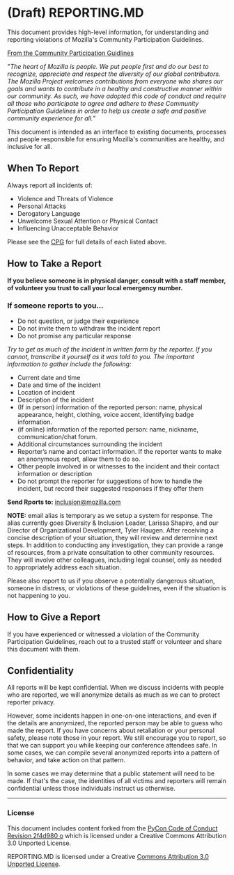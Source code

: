 # (Draft) REPORTING.MD
This document provides high-level information, for understanding and reporting violations of Mozilla's Community Participation Guidelines.


[From the Community Participation Guidlines](https://www.mozilla.org/en-US/about/governance/policies/participation/)

"*The heart of Mozilla is people. We put people first and do our best to recognize, appreciate and respect the diversity of our global contributors. The Mozilla Project welcomes contributions from everyone who shares our goals and wants to contribute in a healthy and constructive manner within our community. As such, we have adopted this code of conduct and require all those who participate to agree and adhere to these Community Participation Guidelines in order to help us create a safe and positive community experience for all.*"

This document is intended as an interface to existing documents, processes and people responsible for ensuring Mozilla's communities are healthy, and inclusive for all.  

## When To Report

Always report all incidents of:

* Violence and Threats of Violence
* Personal Attacks
* Derogatory Language
* Unwelcome Sexual Attention or Physical Contact
* Influencing Unacceptable Behavior

Please see the [CPG](https://www.mozilla.org/en-US/about/governance/policies/participation/) for full details of each listed above. 

## How to Take a Report

**If you believe someone is in physical danger, consult with a staff member, of volunteer you trust to call your local emergency number.**

### If someone reports to you...

* Do not question, or judge their experience
* Do not invite them to withdraw the incident report
* Do not promise any particular response

*Try to get as much of the incident in written form by the reporter. If you cannot, transcribe it yourself as it was told to you. The important information to gather include the following:*

* Current date and time
* Date and time of the incident
* Location of incident
* Description of the incident
* (If in person) information of the reported person: name, physical appearance, height, clothing, voice accent, identifying badge information.
* (if online) information of the reported person:  name, nickname, communication/chat forum.
* Additional circumstances surrounding the incident
* Reporter’s name and contact information. If the reporter wants to make an anonymous report, allow them to do so. 
* Other people involved in or witnesses to the incident and their contact information or description
* Do not prompt the reporter for suggestions of how to handle the incident, but record their suggested responses if they offer them

**Send Rports to:** [inclusion@mozilla.com](mailto:inclusion@mozilla.com)

**NOTE:** email alias is temporary as we setup a system for response.   The alias currently goes Diversity & Inclusion Leader, Larissa Shapiro, and our Director of Organizational Development, Tyler Haugen. After receiving a concise description of your situation, they will review and determine next steps. In addition to conducting any investigation, they can provide a range of resources, from a private consultation to other community resources. They will involve other colleagues, including legal counsel, only as needed to appropriately address each situation.

Please also report to us if you observe a potentially dangerous situation, someone in distress, or violations of these guidelines, even if the situation is not happening to you. 

## How to Give a Report

If you have experienced or witnessed a violation of the Community Participation Guidelines, reach out to a trusted staff or volunteer and share this document with them.

## Confidentiality

All reports will be kept confidential. When we discuss incidents with people who are reported, we will anonymize details as much as we can to protect reporter privacy.

However, some incidents happen in one-on-one interactions, and even if the details are anonymized, the reported person may be able to guess who made the report. If you have concerns about retaliation or your personal safety, please note those in your report. We still encourage you to report, so that we can support you while keeping our conference attendees safe. In some cases, we can compile several anonymized reports into a pattern of behavior, and take action on that pattern.

In some cases we may determine that a public statement will need to be made. If that's the case, the identities of all victims and reporters will remain confidential unless those individuals instruct us otherwise.

______
### License

This document includes content forked from the [PyCon Code of Conduct Revision 2f4d980 o](https://us.pycon.org/2018/about/code-of-conduct/) which is licensed under a Creative Commons Attribution 3.0 Unported License.

REPORTING.MD is licensed under a Creative [Commons Attribution 3.0 Unported License](https://creativecommons.org/licenses/by/3.0/).
